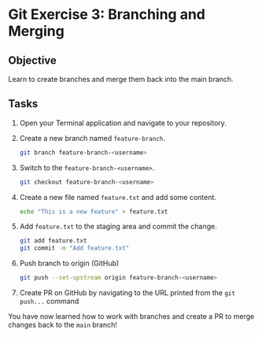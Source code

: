 # Git Exercise 3: Branching and Merging

## Objective

Learn to create branches and merge them back into the main branch.

## Tasks

1. Open your Terminal application and navigate to your repository.
2. Create a new branch named `feature-branch`.

   ```bash
   git branch feature-branch-<username>
   ```

3. Switch to the `feature-branch-<username>`.

   ```bash
   git checkout feature-branch-<username>
   ```

4. Create a new file named `feature.txt` and add some content.

   ```bash
   echo "This is a new feature" > feature.txt
   ```

5. Add `feature.txt` to the staging area and commit the change.

   ```bash
   git add feature.txt
   git commit -m "Add feature.txt"
   ```

6. Push branch to origin (GitHub)

   ```bash
   git push --set-upstream origin feature-branch-<username>
   ```

7. Create PR on GitHub by navigating to the URL printed from the `git push...` command

You have now learned how to work with branches and create a PR to merge changes back to the `main` branch!
